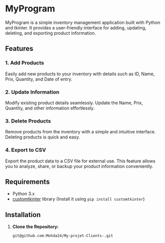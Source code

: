 # MyProgram

MyProgram is a simple inventory management application built with Python and tkinter. It provides a user-friendly interface for adding, updating, deleting, and exporting product information.

## Features

### 1. Add Products

Easily add new products to your inventory with details such as ID, Name, Prix, Quantity, and Date of entry.

### 2. Update Information

Modify existing product details seamlessly. Update the Name, Prix, Quantity, and other information effortlessly.

### 3. Delete Products

Remove products from the inventory with a simple and intuitive interface. Deleting products is quick and easy.

### 4. Export to CSV

Export the product data to a CSV file for external use. This feature allows you to analyze, share, or backup your product information conveniently.

## Requirements

- Python 3.x
- [customtkinter](https://github.com/username/customtkinter) library (Install it using `pip install customtkinter`)

## Installation

1. **Clone the Repository:**

   ```bash
   git@github.com:Mohda24/My-projet-Clients-.git
